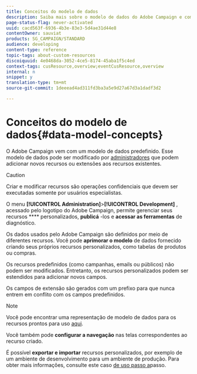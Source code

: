 ```yaml
---
title: Conceitos do modelo de dados
description: Saiba mais sobre o modelo de dados do Adobe Campaign e como modificá-lo.
page-status-flag: never-activated
uuid: cacd563f-6936-4b3e-83e3-5d4ae31d44e8
contentOwner: sauviat
products: SG_CAMPAIGN/STANDARD
audience: developing
content-type: reference
topic-tags: about-custom-resources
discoiquuid: 4e0468da-3052-4ce5-8174-45aba1f5c4ed
context-tags: cusResource,overview;eventCusResource,overview
internal: n
snippet: y
translation-type: tm+mt
source-git-commit: 1deeead4ad311fd3ba3a5e9d27a67d3a1dadf3d2

---
```



# Conceitos do modelo de dados{#data-model-concepts}

O Adobe Campaign vem com um modelo de dados predefinido. Esse modelo de dados pode ser modificado por [administradores](../../administration/using/users-management.md#functional-administrators) que podem adicionar novos recursos ou extensões aos recursos existentes.

>[!CAUTION]
>
>Criar e modificar recursos são operações confidenciais que devem ser executadas somente por usuários especialistas.

O menu **[!UICONTROL Administration]**>**[!UICONTROL Development]** , acessado pelo logotipo do Adobe Campaign, permite gerenciar seus recursos **** personalizados, **publicá** -los e **acessar as ferramentas** de diagnóstico.

Os dados usados pelo Adobe Campaign são definidos por meio de diferentes recursos. Você pode **aprimorar o modelo** de dados fornecido criando seus próprios recursos personalizados, como tabelas de produtos ou compras.

Os recursos predefinidos (como campanhas, emails ou públicos) não podem ser modificados. Entretanto, os recursos personalizados podem ser estendidos para adicionar novos campos.

Os campos de extensão são gerados com um prefixo para que nunca entrem em conflito com os campos predefinidos.

>[!NOTE]
>
>Você pode encontrar uma representação de modelo de dados para os recursos prontos para uso [aqui](../../developing/using/datamodel-introduction.md).

Você também pode **configurar a navegação** nas telas correspondentes ao recurso criado.

É possível **exportar e importar** recursos personalizados, por exemplo de um ambiente de desenvolvimento para um ambiente de produção. Para obter mais informações, consulte este caso [de uso passo a](../../automating/using/exporting-importing-custom-resources.md)passo.
